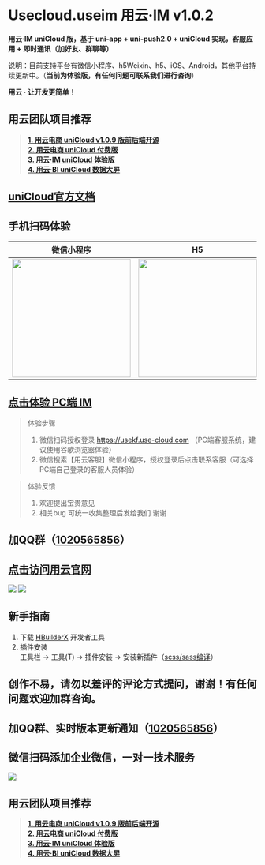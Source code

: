 # Usecloud.useim 用云·IM v1.0.2
**用云·IM uniCloud 版，基于 uni-app + uni-push2.0 + uniCloud 实现，客服应用 + 即时通讯（加好友、群聊等）**  

说明：目前支持平台有微信小程序、h5Weixin、h5、iOS、Android，其他平台持续更新中。（**当前为体验版，有任何问题可联系我们进行咨询**）

**用云 · 让开发更简单！**  
## 用云团队项目推荐  
> **[1. 用云电商 uniCloud v1.0.9 版前后端开源](https://ext.dcloud.net.cn/plugin?id=5764)**  
> **[2. 用云电商 uniCloud 付费版](https://ext.dcloud.net.cn/plugin?id=5211)**  
> **[3. 用云·IM uniCloud 体验版](https://ext.dcloud.net.cn/plugin?id=5544)**  
> **[4. 用云·BI uniCloud 数据大屏](https://ext.dcloud.net.cn/plugin?id=5893)**  

## [uniCloud官方文档](https://uniapp.dcloud.io/uniCloud/README)

## 手机扫码体验
|微信小程序|H5|
|----|----|
|<img src="https://vkceyugu.cdn.bspapp.com/VKCEYUGU-203eafe9-9f7b-42fe-a252-6ba9b9febf3e/7c5b5176-c2fe-421f-ad67-8cd367b47016.png" style="width: 240px" width="240px" />|<img src="https://vkceyugu.cdn.bspapp.com/VKCEYUGU-203eafe9-9f7b-42fe-a252-6ba9b9febf3e/184f3b7f-e41c-4200-858d-44af51e38a47.png" style="width: 240px" width="240px" />|

## [点击体验 PC端 IM](https://usekf.use-cloud.com)
> 体验步骤
> 1. 微信扫码授权登录 https://usekf.use-cloud.com （PC端客服系统，建议使用谷歌浏览器体验）  
> 2. 微信搜索【用云客服】微信小程序，授权登录后点击联系客服（可选择PC端自己登录的客服人员体验）  

> 体验反馈
> 1. 欢迎提出宝贵意见
> 2. 相关bug 可统一收集整理后发给我们 谢谢  

## 加QQ群（[1020565856](https://qm.qq.com/cgi-bin/qm/qr?k=BNUlrZAQXPolwALtcBm_rMabq0bx3_n-&jump_from=usecloud)）

## [点击访问用云官网](https://use-cloud.com)

<img src="https://vkceyugu.cdn.bspapp.com/VKCEYUGU-d7265b2d-188d-44bf-83cb-f04b9e27f865/5e6a5bbc-3f7d-4906-ab7e-518aeef696fc.jpg" />  
<img src="https://vkceyugu.cdn.bspapp.com/VKCEYUGU-d7265b2d-188d-44bf-83cb-f04b9e27f865/e9e5a5ce-0bf1-4626-aa65-a4d336de06c4.jpg" />  

## 新手指南
1. 下载 [HBuilderX](https://www.dcloud.io/hbuilderx.html) 开发者工具
2. 插件安装 <br />工具栏 -> 工具(T) -> 插件安装 -> 安装新插件（[scss/sass编译](https://ext.dcloud.net.cn/plugin?id=2046)）

## 创作不易，请勿以差评的评论方式提问，谢谢！有任何问题欢迎加群咨询。

## 加QQ群、实时版本更新通知（[1020565856](https://qm.qq.com/cgi-bin/qm/qr?k=BNUlrZAQXPolwALtcBm_rMabq0bx3_n-&jump_from=usecloud)）
## 微信扫码添加企业微信，一对一技术服务
<img src="https://vkceyugu.cdn.bspapp.com/VKCEYUGU-d7265b2d-188d-44bf-83cb-f04b9e27f865/df0230c7-a54d-4a78-88c9-725c71f73cc2.png" />

## 用云团队项目推荐  
> **[1. 用云电商 uniCloud v1.0.9 版前后端开源](https://ext.dcloud.net.cn/plugin?id=5764)**  
> **[2. 用云电商 uniCloud 付费版](https://ext.dcloud.net.cn/plugin?id=5211)**  
> **[3. 用云·IM uniCloud 体验版](https://ext.dcloud.net.cn/plugin?id=5544)**  
> **[4. 用云·BI uniCloud 数据大屏](https://ext.dcloud.net.cn/plugin?id=5893)**  
